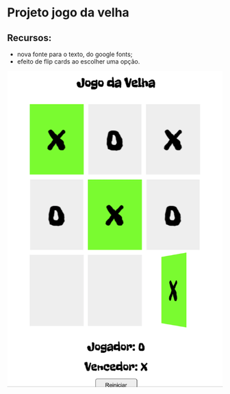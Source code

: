 # Projeto jogo da velha

## Recursos:

* nova fonte para o texto, do google fonts;
* efeito de flip cards ao escolher uma opção.

![alt text](https://github.com/alissonrangel/DIO-joda-da-velha/blob/main/images/velha.png?raw=true)

